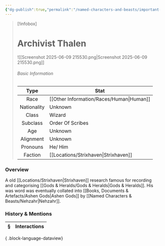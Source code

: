 ```yaml
---
{"dg-publish":true,"permalink":"/named-characters-and-beasts/important-characters/archivist-thalen/","tags":["NPC"],"updated":"2025-06-10T19:10:58.246+01:00"}
---
```


> [!infobox]
> 
> # Archivist Thalen
> ![[Screenshot 2025-06-09 215530.png\|Screenshot 2025-06-09 215530.png]]
> ###### Basic Information
> 
> | Type | Stat |
> | :----: | --- |
> | Race | [[Other Information/Races/Human\|Human]] |
> | Nationality | Unknown |
> | Class | Wizard |
> | Subclass | Order Of Scribes |
> | Age | Unknown |
> | Alignment | Unknown |
> | Pronouns | He/ Him |
> | Faction | [[Locations/Strixhaven\|Strixhaven]] |
### Overview
A old [[Locations/Strixhaven\|Strixhaven]] research famous for recording and categorising [[Gods & Heralds/Gods & Heralds\|Gods & Heralds]]. His was word was eventually collated into [[Books, Documents & Artefacts/Ashen Gods\|Ashen Gods]] by [[Named Characters & Beasts/Nehzahr\|Nehzahr]].


### History & Mentions
| § | Interactions |
| - | ------------ |

{ .block-language-dataview}
